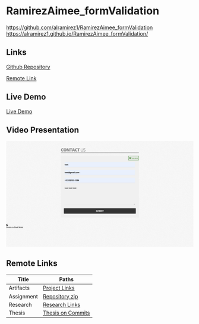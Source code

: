 # RamirezAimee_formValidation

https://github.com/alramirez1/RamirezAimee_formValidation
https://alramirez1.github.io/RamirezAimee_formValidation/

## Links

[Github Repository](https://github.com/alramirez1/RamirezAimee_formValidation)

[Remote Link](https://www.dropbox.com/s/uiwysf2bhxi2t7k/Week3_ProjectLinks.docx?dl=0)


## Live Demo

[Live Demo](https://alramirez1.github.io/RamirezAimee_formValidation/)



## Video Presentation

[![form validation](images/screenshot-successbanner.png)](https://www.youtube.com/watch?v=0bH8TQtmWOg)

## Remote Links

| Title | Paths |
| ----------- | ----------- |
| Artifacts | [Project Links](https://www.dropbox.com/s/uiwysf2bhxi2t7k/Week3_ProjectLinks.docx?dl=0)
| Assignment | [Repository zip](https://www.dropbox.com/s/rzmhik02f83uhrq/RamirezAimee_formValidation-master.zip?dl=0) |
| Research | [Research Links](https://www.dropbox.com/s/wzxjqe5fhd11kwm/ResearchLinks.docx?dl=0)|
| Thesis |[Thesis on Commits](https://www.dropbox.com/s/zlt02sqh5sm8s5e/Thesis.docx?dl=0)|